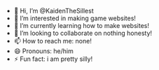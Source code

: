- 👋 Hi, I’m @KaidenTheSillest
- 👀 I’m interested in making game websites!
- 🌱 I’m currently learning how to make websites!
- 💞️ I’m looking to collaborate on nothing honesty!
- 📫 How to reach me: none!
- 😄 Pronouns: he/him
- ⚡ Fun fact: i am pretty silly!

<!---
KaidenTheSillest/KaidenTheSillest is a ✨ special ✨ repository because its `README.md` (this file) appears on your GitHub profile.
You can click the Preview link to take a look at your changes.
--->
